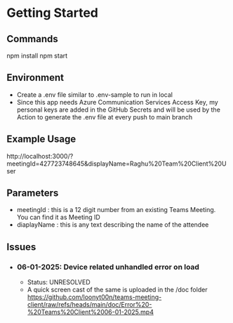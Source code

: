 # Getting Started

## Commands
npm install
npm start

## Environment
- Create a .env file similar to .env-sample to run in local
- Since this app needs Azure Communication Services Access Key, my personal keys are added in the GitHub Secrets and will be used by the Action to generate the .env file at every push to main branch

## Example Usage
http://localhost:3000/?meetingId=427723748645&displayName=Raghu%20Team%20Client%20User

## Parameters
- meetingId : this is a 12 digit number from an existing Teams Meeting. You can find it as Meeting ID
- diaplayName : this is any text describing the name of the attendee



## Issues 
- ### 06-01-2025: Device related unhandled error on load
    - Status: UNRESOLVED
    - A quick screen cast of the same is uploaded in the /doc folder https://github.com/loonyt00n/teams-meeting-client/raw/refs/heads/main/doc/Error%20-%20Teams%20Client%2006-01-2025.mp4
  